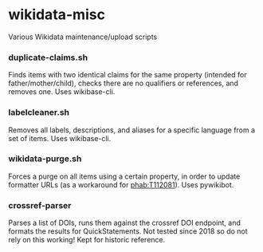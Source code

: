 # wikidata-misc
Various Wikidata maintenance/upload scripts

### duplicate-claims.sh

Finds items with two identical claims for the same property (intended for father/mother/child), checks there are no qualifiers or references, and removes one. Uses wikibase-cli.

### labelcleaner.sh

Removes all labels, descriptions, and aliases for a specific language from a set of items. Uses wikibase-cli.

### wikidata-purge.sh

Forces a purge on all items using a certain property, in order to update formatter URLs (as a workaround for [phab:T112081](https://phabricator.wikimedia.org/T112081)). Uses pywikibot.

### crossref-parser

Parses a list of DOIs, runs them against the crossref DOI endpoint, and formats the results for QuickStatements. Not tested since 2018 so do not rely on this working! Kept for historic reference.
